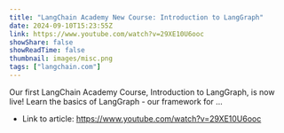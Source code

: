 ```yaml
---
title: "LangChain Academy New Course: Introduction to LangGraph"
date: 2024-09-10T15:23:55Z
link: https://www.youtube.com/watch?v=29XE10U6ooc
showShare: false
showReadTime: false
thumbnail: images/misc.png
tags: ["langchain.com"]
---
```

Our first LangChain Academy Course, Introduction to LangGraph, is now live! Learn the basics of LangGraph - our framework for ...

- Link to article: https://www.youtube.com/watch?v=29XE10U6ooc